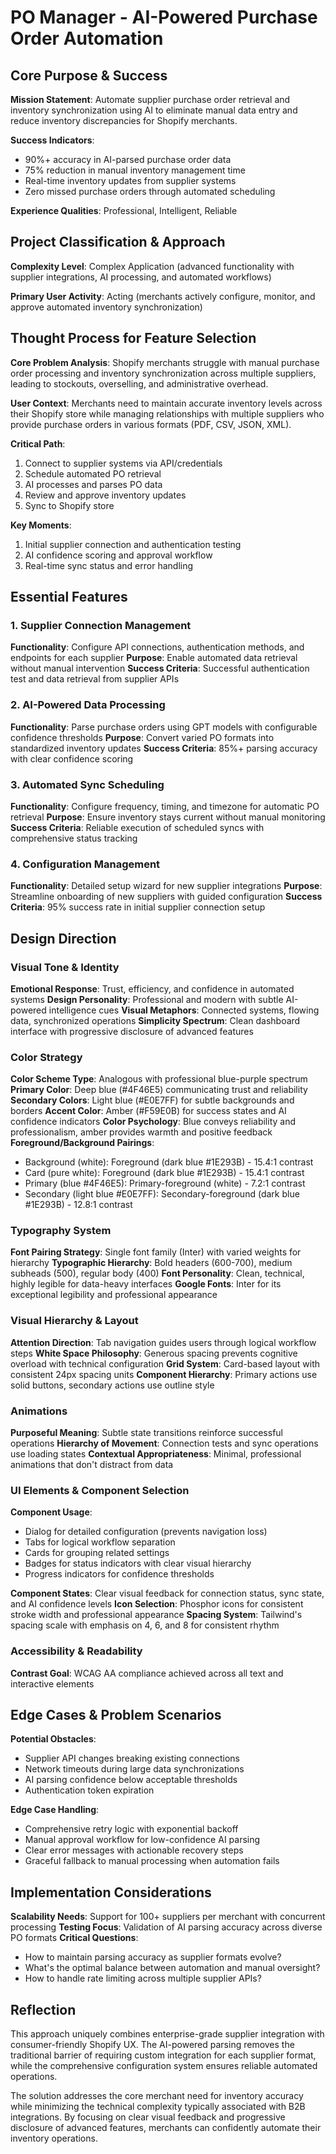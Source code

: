 # PO Manager - AI-Powered Purchase Order Automation

## Core Purpose & Success

**Mission Statement**: Automate supplier purchase order retrieval and inventory synchronization using AI to eliminate manual data entry and reduce inventory discrepancies for Shopify merchants.

**Success Indicators**:
- 90%+ accuracy in AI-parsed purchase order data
- 75% reduction in manual inventory management time
- Real-time inventory updates from supplier systems
- Zero missed purchase orders through automated scheduling

**Experience Qualities**: Professional, Intelligent, Reliable

## Project Classification & Approach

**Complexity Level**: Complex Application (advanced functionality with supplier integrations, AI processing, and automated workflows)

**Primary User Activity**: Acting (merchants actively configure, monitor, and approve automated inventory synchronization)

## Thought Process for Feature Selection

**Core Problem Analysis**: Shopify merchants struggle with manual purchase order processing and inventory synchronization across multiple suppliers, leading to stockouts, overselling, and administrative overhead.

**User Context**: Merchants need to maintain accurate inventory levels across their Shopify store while managing relationships with multiple suppliers who provide purchase orders in various formats (PDF, CSV, JSON, XML).

**Critical Path**: 
1. Connect to supplier systems via API/credentials
2. Schedule automated PO retrieval 
3. AI processes and parses PO data
4. Review and approve inventory updates
5. Sync to Shopify store

**Key Moments**:
1. Initial supplier connection and authentication testing
2. AI confidence scoring and approval workflow
3. Real-time sync status and error handling

## Essential Features

### 1. Supplier Connection Management
**Functionality**: Configure API connections, authentication methods, and endpoints for each supplier
**Purpose**: Enable automated data retrieval without manual intervention
**Success Criteria**: Successful authentication test and data retrieval from supplier APIs

### 2. AI-Powered Data Processing
**Functionality**: Parse purchase orders using GPT models with configurable confidence thresholds
**Purpose**: Convert varied PO formats into standardized inventory updates
**Success Criteria**: 85%+ parsing accuracy with clear confidence scoring

### 3. Automated Sync Scheduling
**Functionality**: Configure frequency, timing, and timezone for automatic PO retrieval
**Purpose**: Ensure inventory stays current without manual monitoring
**Success Criteria**: Reliable execution of scheduled syncs with comprehensive status tracking

### 4. Configuration Management
**Functionality**: Detailed setup wizard for new supplier integrations
**Purpose**: Streamline onboarding of new suppliers with guided configuration
**Success Criteria**: 95% success rate in initial supplier connection setup

## Design Direction

### Visual Tone & Identity
**Emotional Response**: Trust, efficiency, and confidence in automated systems
**Design Personality**: Professional and modern with subtle AI-powered intelligence cues
**Visual Metaphors**: Connected systems, flowing data, synchronized operations
**Simplicity Spectrum**: Clean dashboard interface with progressive disclosure of advanced features

### Color Strategy
**Color Scheme Type**: Analogous with professional blue-purple spectrum
**Primary Color**: Deep blue (#4F46E5) communicating trust and reliability
**Secondary Colors**: Light blue (#E0E7FF) for subtle backgrounds and borders
**Accent Color**: Amber (#F59E0B) for success states and AI confidence indicators
**Color Psychology**: Blue conveys reliability and professionalism, amber provides warmth and positive feedback
**Foreground/Background Pairings**: 
- Background (white): Foreground (dark blue #1E293B) - 15.4:1 contrast
- Card (pure white): Foreground (dark blue #1E293B) - 15.4:1 contrast
- Primary (blue #4F46E5): Primary-foreground (white) - 7.2:1 contrast
- Secondary (light blue #E0E7FF): Secondary-foreground (dark blue #1E293B) - 12.8:1 contrast

### Typography System
**Font Pairing Strategy**: Single font family (Inter) with varied weights for hierarchy
**Typographic Hierarchy**: Bold headers (600-700), medium subheads (500), regular body (400)
**Font Personality**: Clean, technical, highly legible for data-heavy interfaces
**Google Fonts**: Inter for its exceptional legibility and professional appearance

### Visual Hierarchy & Layout
**Attention Direction**: Tab navigation guides users through logical workflow steps
**White Space Philosophy**: Generous spacing prevents cognitive overload with technical configuration
**Grid System**: Card-based layout with consistent 24px spacing units
**Component Hierarchy**: Primary actions use solid buttons, secondary actions use outline style

### Animations
**Purposeful Meaning**: Subtle state transitions reinforce successful operations
**Hierarchy of Movement**: Connection tests and sync operations use loading states
**Contextual Appropriateness**: Minimal, professional animations that don't distract from data

### UI Elements & Component Selection
**Component Usage**: 
- Dialog for detailed configuration (prevents navigation loss)
- Tabs for logical workflow separation  
- Cards for grouping related settings
- Badges for status indicators with clear visual hierarchy
- Progress indicators for confidence thresholds

**Component States**: Clear visual feedback for connection status, sync state, and AI confidence levels
**Icon Selection**: Phosphor icons for consistent stroke width and professional appearance
**Spacing System**: Tailwind's spacing scale with emphasis on 4, 6, and 8 for consistent rhythm

### Accessibility & Readability
**Contrast Goal**: WCAG AA compliance achieved across all text and interactive elements

## Edge Cases & Problem Scenarios

**Potential Obstacles**:
- Supplier API changes breaking existing connections
- Network timeouts during large data synchronizations  
- AI parsing confidence below acceptable thresholds
- Authentication token expiration

**Edge Case Handling**:
- Comprehensive retry logic with exponential backoff
- Manual approval workflow for low-confidence AI parsing
- Clear error messages with actionable recovery steps
- Graceful fallback to manual processing when automation fails

## Implementation Considerations

**Scalability Needs**: Support for 100+ suppliers per merchant with concurrent processing
**Testing Focus**: Validation of AI parsing accuracy across diverse PO formats
**Critical Questions**: 
- How to maintain parsing accuracy as supplier formats evolve?
- What's the optimal balance between automation and manual oversight?
- How to handle rate limiting across multiple supplier APIs?

## Reflection

This approach uniquely combines enterprise-grade supplier integration with consumer-friendly Shopify UX. The AI-powered parsing removes the traditional barrier of requiring custom integration for each supplier format, while the comprehensive configuration system ensures reliable automated operations.

The solution addresses the core merchant need for inventory accuracy while minimizing the technical complexity typically associated with B2B integrations. By focusing on clear visual feedback and progressive disclosure of advanced features, merchants can confidently automate their inventory operations.
